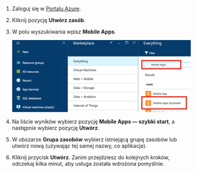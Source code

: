 1. Zaloguj się w [Portalu Azure].

2. Kliknij pozycję **Utwórz zasób**.

3. W polu wyszukiwania wpisz **Mobile Apps**.

    ![Witryna Azure Portal z wyróżnioną pozycją Mobile Apps — szybki start][quickstart]

4. Na liście wyników wybierz pozycję **Mobile Apps — szybki start**, a następnie wybierz pozycję **Utwórz**.
 
5. W obszarze **Grupa zasobów** wybierz istniejącą grupę zasobów lub utwórz nową (używając tej samej nazwy, co aplikacja).

6. Kliknij przycisk **Utwórz**. Zanim przejdziesz do kolejnych kroków, odczekaj kilka minut, aby usługa została wdrożona pomyślnie.

<!-- Images. -->
[quickstart]: ./media/app-service-mobile-dotnet-backend-create-new-service/search-mobile-apps-quickstart.png

<!-- URLs. -->
[Portalu Azure]: https://portal.azure.com/
